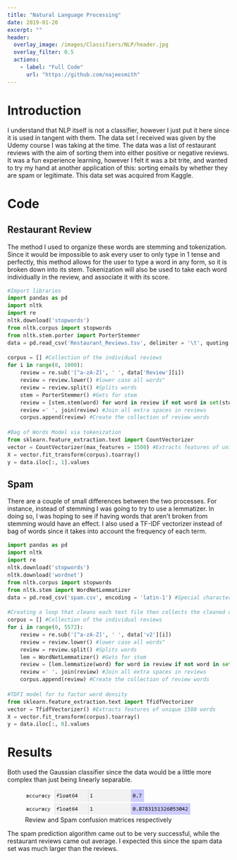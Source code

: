```yaml
---
title: "Natural Language Processing"
date: 2019-01-20
excerpt: ""
header:
  overlay_image: /images/Classifiers/NLP/header.jpg
  overlay_filter: 0.5
  actions:
    - label: "Full Code"
      url: "https://github.com/najeesmith"
---
```

# Introduction
I understand that NLP itself is not a classifier, however I just put it here since it is used in tangent with them.
The data set I received was given by the Udemy course I was taking at the time. The data was a list of restaurant reviews with the aim of sorting them into either positive or negative reviews. It was a fun experience learning, however I felt it was a bit trite, and wanted to try my hand at another application of this: sorting emails by whether they are spam or legitimate. This data set was acquired from Kaggle.

# Code

## Restaurant Review
The method I used to organize these words are stemming and tokenization. Since it would be impossible to ask every user to only type in 1 tense and perfectly, this method allows for the user to type a word in any form, so it is broken down into its stem. Tokenization will also be used to take each word individually in the review, and associate it with its score.

```python
#Import libraries
import pandas as pd
import nltk
import re
nltk.download('stopwords')
from nltk.corpus import stopwords
from nltk.stem.porter import PorterStemmer
data = pd.read_csv('Restaurant_Reviews.tsv', delimiter = '\t', quoting = 3) #/t to show data is separated by tabs and quoting to ignore double quotes

corpus = [] #Collection of the individual reviews
for i in range(0, 1000):
    review = re.sub('[^a-zA-Z]', ' ', data['Review'][i])
    review = review.lower() #lower case all words"
    review = review.split() #Splits words
    stem = PorterStemmer() #Gets for stem
    review = [stem.stem(word) for word in review if not word in set(stopwords.words('english'))] #Ignores certain words that are common such as "this"
    review =' '. join(review) #Join all extra spaces in reviews
    corpus.append(review) #Create the collection of review words

#Bag of Words Model via tokenization
from sklearn.feature_extraction.text import CountVectorizer
vector = CountVectorizer(max_features = 1500) #Extracts features of unique 1500 words
X = vector.fit_transform(corpus).toarray()
y = data.iloc[:, 1].values
```

## Spam
There are a couple of small differences between the two processes. For instance, instead of stemming I was going to try to use a lemmatizer. In doing so, I was hoping to see if having words that aren't broken from stemming would have an effect. I also used a TF-IDF vectorizer instead of bag of words since it takes into account the frequency of each term.

```python
import pandas as pd
import nltk
import re
nltk.download('stopwords')
nltk.download('wordnet')
from nltk.corpus import stopwords
from nltk.stem import WordNetLemmatizer
data = pd.read_csv('spam.csv', encoding = 'latin-1') #Special character readable

#Creating a loop that cleans each text file then collects the cleaned data
corpus = [] #Collection of the individual reviews
for i in range(0, 5572):
    review = re.sub('[^a-zA-Z]', ' ', data['v2'][i])
    review = review.lower() #lower case all words"
    review = review.split() #Splits words
    lem = WordNetLemmatizer() #Gets for stem
    review = [lem.lemmatize(word) for word in review if not word in set(stopwords.words('english'))] #Ignores certain words that are common such as "this"
    review =' '. join(review) #Join all extra spaces in reviews
    corpus.append(review) #Create the collection of review words

#TDFI model for to factor word density
from sklearn.feature_extraction.text import TfidfVectorizer
vector = TfidfVectorizer() #Extracts features of unique 1500 words
X = vector.fit_transform(corpus).toarray()
y = data.iloc[:, 0].values
```

# Results
Both used the Gaussian classifier since the data would be a little more complex than just being linearly separable.

<figure class="half">
<a href="/images\Classifiers\NLP\accuracy_review.PNG"><img src="/images\Classifiers\NLP\accuracy_review.PNG"></a>
<a href="/images\Classifiers\NLP\accuracy_spam.PNG"><img src="/images\Classifiers\NLP\accuracy_spam.PNG"></a>
    <figcaption>Review and Spam confusion matrices respectively</figcaption>
</figure>

The spam prediction algorithm came out to be very successful, while the restaurant reviews came out average. I expected this since the spam data set was much larger than the reviews.
